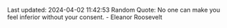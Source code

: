 Last updated: 2024-04-02 11:42:53
Random Quote: No one can make you feel inferior without your consent. - Eleanor Roosevelt